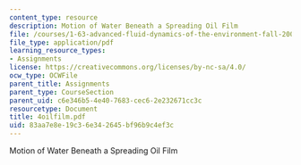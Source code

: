 ```yaml
---
content_type: resource
description: Motion of Water Beneath a Spreading Oil Film
file: /courses/1-63-advanced-fluid-dynamics-of-the-environment-fall-2002/83aa7e8e19c36e342645bf96b9c4ef3c_4oilfilm.pdf
file_type: application/pdf
learning_resource_types:
- Assignments
license: https://creativecommons.org/licenses/by-nc-sa/4.0/
ocw_type: OCWFile
parent_title: Assignments
parent_type: CourseSection
parent_uid: c6e346b5-4e40-7683-cec6-2e232671cc3c
resourcetype: Document
title: 4oilfilm.pdf
uid: 83aa7e8e-19c3-6e34-2645-bf96b9c4ef3c
---
```

Motion of Water Beneath a Spreading Oil Film